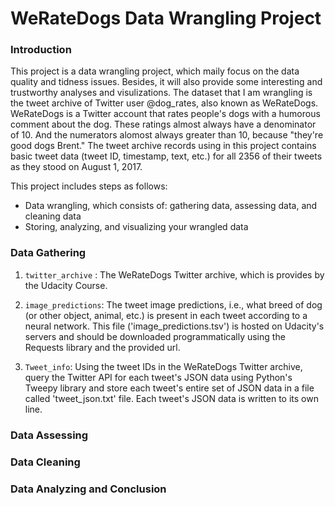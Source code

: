 # WeRateDogs Data Wrangling Project

### Introduction
This project is a data wrangling project, which maily focus on the data quality and tidness issues. Besides, it will also provide some interesting and trustworthy analyses and visulizations.
The dataset that I am wrangling is the tweet archive of Twitter user @dog_rates, also known as WeRateDogs. WeRateDogs is a Twitter account that rates people's dogs with a humorous comment about the dog. These ratings almost always have a denominator of 10. And the numerators alomost always greater than 10, because "they're good dogs Brent." The tweet archive records using in this project contains basic tweet data (tweet ID, timestamp, text, etc.) for all 2356 of their tweets as they stood on August 1, 2017. 

This project includes steps as follows:
- Data wrangling, which consists of: gathering data, assessing data, and cleaning data 
- Storing, analyzing, and visualizing your wrangled data

### Data Gathering

1. `twitter_archive` : The WeRateDogs Twitter archive, which is provides by the Udacity Course.
2. `image_predictions`: The tweet image predictions, i.e., what breed of dog (or other object, animal, etc.) is present in each tweet according to a neural network. This file ('image_predictions.tsv') is hosted on Udacity's servers and should be downloaded programmatically using the Requests library and the provided url.

3. `Tweet_info`: Using the tweet IDs in the WeRateDogs Twitter archive, query the Twitter API for each tweet's JSON data using Python's Tweepy library and store each tweet's entire set of JSON data in a file called 'tweet_json.txt' file. Each tweet's JSON data is written to its own line.

### Data Assessing


### Data Cleaning

### Data Analyzing and Conclusion

